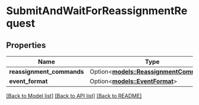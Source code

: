 # SubmitAndWaitForReassignmentRequest

## Properties

Name | Type | Description | Notes
------------ | ------------- | ------------- | -------------
**reassignment_commands** | Option<[**models::ReassignmentCommands**](ReassignmentCommands.md)> |  | [optional]
**event_format** | Option<[**models::EventFormat**](EventFormat.md)> |  | [optional]

[[Back to Model list]](../README.md#documentation-for-models) [[Back to API list]](../README.md#documentation-for-api-endpoints) [[Back to README]](../README.md)


